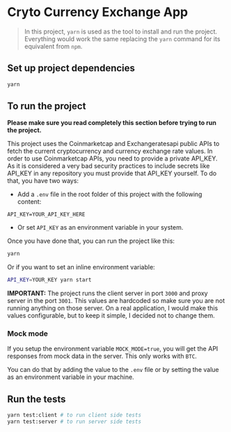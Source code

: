 # Cryto Currency Exchange App

> In this project, `yarn` is used as the tool to install and run the project.
> Everything would work the same replacing the `yarn` command for its equivalent
> from `npm`.

## Set up project dependencies

```bash
yarn
```

## To run the project

**Please make sure you read completely this section before trying to run the 
project.**

This project uses the Coinmarketcap and Exchangeratesapi public APIs to fetch 
the current cryptocurrency and currency exchange rate values. In order to use
Coinmarketcap APIs, you need to provide a private API_KEY. As it is considered
a very bad security practices to include secrets like API_KEY in any repository
you must provide that API_KEY yourself. To do that, you have two ways:

- Add a `.env` file in the root folder of this project with the following 
content:

```
API_KEY=YOUR_API_KEY_HERE
```

- Or set `API_KEY` as an environment variable in your system.

Once you have done that, you can run the project like this:

```bash
yarn
```

Or if you want to set an inline environment variable:

```bash
API_KEY=YOUR_KEY yarn start
```

**IMPORTANT:** The project runs the client server in port `3000` and proxy
server in the port `3001`. This values are hardcoded so make sure you are not
running anything on those server. On a real application, I would make this
values configurable, but to keep it simple, I decided not to change them.

### Mock mode
If you setup the environment variable `MOCK_MODE=true`, you will get the API 
responses from mock data in the server. This only works with `BTC`.

You can do that by adding the value to the `.env` file or by setting the value
as an environment variable in your machine.

## Run the tests

```bash
yarn test:client # to run client side tests
yarn test:server # to run server side tests
```
